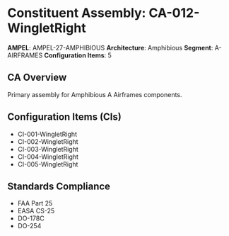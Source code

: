 # Constituent Assembly: CA-012-WingletRight

**AMPEL**: AMPEL-27-AMPHIBIOUS
**Architecture**: Amphibious
**Segment**: A-AIRFRAMES
**Configuration Items**: 5

## CA Overview
Primary assembly for Amphibious A Airframes components.

## Configuration Items (CIs)
- CI-001-WingletRight
- CI-002-WingletRight
- CI-003-WingletRight
- CI-004-WingletRight
- CI-005-WingletRight

## Standards Compliance
- FAA Part 25
- EASA CS-25
- DO-178C
- DO-254
